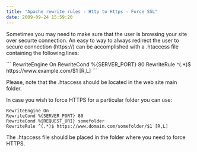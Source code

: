 ```yaml
---
title: "Apache rewrite rules - Http to Https - Force SSL"
date: 2009-09-24 15:59:20
---
```


<div style="text-align:left; direction: ltr;">

<p>Sometimes you may need to make sure that the user is browsing your site over securte connection.
An easy to way to always redirect the user to secure connection (https://) can be accomplished with a .htaccess file containing the following lines:</p>
<!--more-->
```
RewriteEngine On
RewriteCond %{SERVER_PORT} 80
RewriteRule ^(.*)$ https://www.example.com/$1 [R,L]
```

<p>Please, note that the .htaccess should be located in the web site main folder.</p>

<p>In case you wish to force HTTPS for a particular folder you can use:</p>

```
RewriteEngine On
RewriteCond %{SERVER_PORT} 80
RewriteCond %{REQUEST_URI} somefolder
RewriteRule ^(.*)$ https://www.domain.com/somefolder/$1 [R,L]
```

<p>The .htaccess file should be placed in the folder where you need to force HTTPS.</p>

</div>
